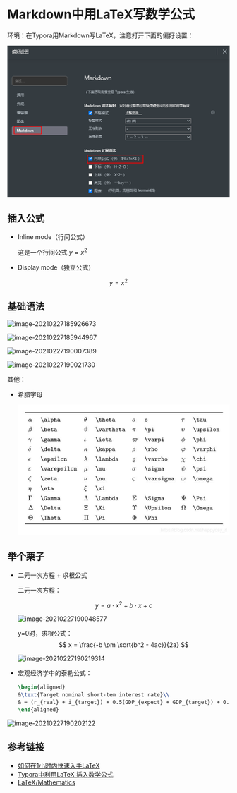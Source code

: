 # Markdown中用LaTeX写数学公式

环境：在Typora用Markdown写LaTeX，注意打开下面的偏好设置：

![image-20210227181715493](https://raw.githubusercontent.com/Hawking8su/Images/main/20210227185335.png)

## 插入公式

- Inline mode（行间公式）

  这是一个行间公式  $y = x^2$

- Display mode（独立公式）


$$
y = x^2
$$



## 基础语法

![image-20210227185926673](E:\04_Blog\00_GithubRepos\General-Blogs\20210227Markdown中用LaTeX写数学公式-截图版.assets\image-20210227185926673.png)

![image-20210227185944967](E:\04_Blog\00_GithubRepos\General-Blogs\20210227Markdown中用LaTeX写数学公式-截图版.assets\image-20210227185944967.png)

![image-20210227190007389](E:\04_Blog\00_GithubRepos\General-Blogs\20210227Markdown中用LaTeX写数学公式-截图版.assets\image-20210227190007389.png)

![image-20210227190021730](E:\04_Blog\00_GithubRepos\General-Blogs\20210227Markdown中用LaTeX写数学公式-截图版.assets\image-20210227190021730.png)

其他：

- 希腊字母

  ![在这里插入图片描述](https://raw.githubusercontent.com/Hawking8su/Images/main/20210227185336.JPG)



## 举个栗子

- 二元一次方程 + 求根公式

  二元一次方程：
  
  
  $$
  y = a\cdot x^2 + b\cdot x + c
$$
  
  ![image-20210227190048577](E:\04_Blog\00_GithubRepos\General-Blogs\20210227Markdown中用LaTeX写数学公式-截图版.assets\image-20210227190048577.png)
  
  y=0时，求根公式：
  $$
  x = \frac{-b \pm \sqrt{b^2 - 4ac}}{2a}
  $$
  
  
  ![image-20210227190219314](E:\04_Blog\00_GithubRepos\General-Blogs\20210227Markdown中用LaTeX写数学公式-截图版.assets\image-20210227190219314.png)
  
- 宏观经济学中的泰勒公式：

  ```latex
  \begin{aligned}
  &\text{Target nominal short-tem interest rate}\\
  & = (r_{real} + i_{target}) + 0.5(GDP_{expect} + GDP_{target}) + 0.5(i_{expect} - i_{target})
  \end{aligned}
  ```

![image-20210227190202122](E:\04_Blog\00_GithubRepos\General-Blogs\20210227Markdown中用LaTeX写数学公式-截图版.assets\image-20210227190202122.png)

## 参考链接

- [如何在1小时内快速入手LaTeX](https://www.zhihu.com/question/268569440)
- [Typora中利用LaTeX 插入数学公式](https://blog.csdn.net/happyday_d/article/details/83715440)
- [LaTeX/Mathematics](https://en.wikibooks.org/wiki/LaTeX/Mathematics)